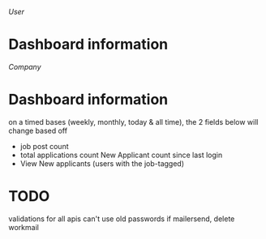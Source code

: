 _User_

# Dashboard information

_Company_

# Dashboard information

on a timed bases (weekly, monthly, today & all time), the 2 fields below will change based off

- job post count
- total applications count
  New Applicant count since last login
- View New applicants (users with the job-tagged)

# TODO

validations for all apis
can't use old passwords
if mailersend, delete workmail
